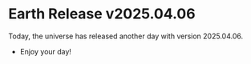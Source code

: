 # Earth Release v2025.04.06
Today, the universe has released another day with version 2025.04.06.
- Enjoy your day!
